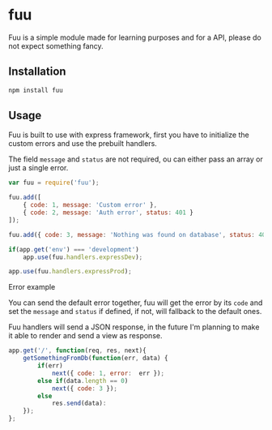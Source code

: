 # fuu

Fuu is a simple module made for learning purposes and for a API, 
please do not expect something fancy.

## Installation

```bash
npm install fuu
```

## Usage

Fuu is built to use with express framework, first you have to initialize the
custom errors and use the prebuilt handlers.

The field `message` and `status` are not required, ou can either pass an array
or just a single error.

```js
var fuu = require('fuu');

fuu.add([
    { code: 1, message: 'Custom error' },
    { code: 2, message: 'Auth error', status: 401 }    
]);

fuu.add({ code: 3, message: 'Nothing was found on database', status: 404 })

if(app.get('env') === 'development')
    app.use(fuu.handlers.expressDev);

app.use(fuu.handlers.expressProd);

```

Error example

You can send the default error together, fuu will get the error by its
`code` and set the `message` and `status` if defined, if not, will
fallback to the default ones.

Fuu handlers will send a JSON response, in the future I'm planning to 
make it able to render and send a view as response.

```js
app.get('/', function(req, res, next){
    getSomethingFromDb(function(err, data) {
        if(err)
            next({ code: 1, error:  err });
        else if(data.length == 0)
            next({ code: 3 });
        else
            res.send(data):
    });
};
```
